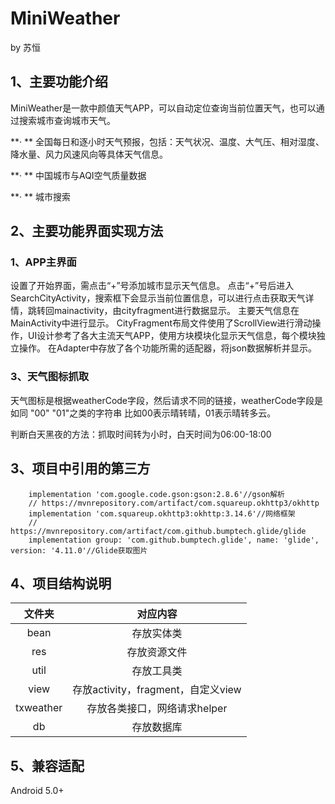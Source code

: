# MiniWeather

by 苏恒

## 1、主要功能介绍

MiniWeather是一款中颜值天气APP，可以自动定位查询当前位置天气，也可以通过搜索城市查询城市天气。

**· **	全国每日和逐小时天气预报，包括：天气状况、温度、大气压、相对湿度、降水量、风力风速风向等具体天气信息。

**· **	中国城市与AQI空气质量数据

**· **	城市搜索

## 2、主要功能界面实现方法

### 1、APP主界面

设置了开始界面，需点击“+”号添加城市显示天气信息。
点击“+”号后进入SearchCityActivity，搜索框下会显示当前位置信息，可以进行点击获取天气详情，跳转回mainactivity，由cityfragment进行数据显示。
主要天气信息在MainActivity中进行显示。
CityFragment布局文件使用了ScrollView进行滑动操作，UI设计参考了各大主流天气APP，使用方块模块化显示天气信息，每个模块独立操作。
在Adapter中存放了各个功能所需的适配器，将json数据解析并显示。

### 3、天气图标抓取

天气图标是根据weatherCode字段，然后请求不同的链接，weatherCode字段是如同 "00" "01"之类的字符串
比如00表示晴转晴，01表示晴转多云。

判断白天黑夜的方法：抓取时间转为小时，白天时间为06:00-18:00

## 3、项目中引用的第三方

```
	implementation 'com.google.code.gson:gson:2.8.6'//gson解析
    // https://mvnrepository.com/artifact/com.squareup.okhttp3/okhttp
    implementation 'com.squareup.okhttp3:okhttp:3.14.6'//网络框架
    // https://mvnrepository.com/artifact/com.github.bumptech.glide/glide
    implementation group: 'com.github.bumptech.glide', name: 'glide', version: '4.11.0'//Glide获取图片
```

## 4、项目结构说明

|  文件夹   |              对应内容              |
| :-------: | :--------------------------------: |
|   bean    |             存放实体类             |
|    res    |            存放资源文件            |
|   util    |             存放工具类             |
|   view    | 存放activity，fragment，自定义view |
| txweather |    存放各类接口，网络请求helper    |
|    db     |             存放数据库             |

## 5、兼容适配

Android 5.0+